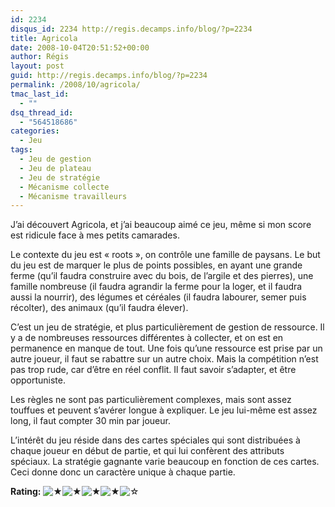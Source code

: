 ```yaml
---
id: 2234
disqus_id: 2234 http://regis.decamps.info/blog/?p=2234
title: Agricola
date: 2008-10-04T20:51:52+00:00
author: Régis
layout: post
guid: http://regis.decamps.info/blog/?p=2234
permalink: /2008/10/agricola/
tmac_last_id:
  - ""
dsq_thread_id:
  - "564518686"
categories:
  - Jeu
tags:
  - Jeu de gestion
  - Jeu de plateau
  - Jeu de stratégie
  - Mécanisme collecte
  - Mécanisme travailleurs
---
```

J’ai découvert Agricola, et j’ai beaucoup aimé ce jeu, même si mon score est ridicule face à mes petits camarades.

Le contexte du jeu est « roots », on contrôle une famille de paysans. Le but du jeu est de marquer le plus de points possibles, en ayant une grande ferme (qu’il faudra construire avec du bois, de l’argile et des pierres), une famille nombreuse (il faudra agrandir la ferme pour la loger, et il faudra aussi la nourrir), des légumes et céréales (il faudra labourer, semer puis récolter), des animaux (qu’il faudra élever).

C’est un jeu de stratégie, et plus particulièrement de gestion de ressource. Il y a de nombreuses ressources différentes à collecter, et on est en permanence en manque de tout. Une fois qu’une ressource est prise par un autre joueur, il faut se rabattre sur un autre choix. Mais la compétition n’est pas trop rude, car d’être en réel conflit. Il faut savoir s’adapter, et être opportuniste.

Les règles ne sont pas particulièrement complexes, mais sont assez touffues et peuvent s’avérer longue à expliquer. Le jeu lui-même est assez long, il faut compter 30 min par joueur.

L’intérêt du jeu réside dans des cartes spéciales qui sont distribuées à chaque joueur en début de partie, et qui lui confèrent des attributs spéciaux. La stratégie gagnante varie beaucoup en fonction de ces cartes. Ceci donne donc un caractère unique à chaque partie.

**Rating:** ![&#9733;](/blog/wp-content/plugins/xavins-review-ratings/default/star.png "4/5")![&#9733;](/blog/wp-content/plugins/xavins-review-ratings/default/star.png "4/5")![&#9733;](/blog/wp-content/plugins/xavins-review-ratings/default/star.png "4/5")![&#9733;](/blog/wp-content/plugins/xavins-review-ratings/default/star.png "4/5")![&#9734;](/blog/wp-content/plugins/xavins-review-ratings/default/blank_star.png "4/5") 
